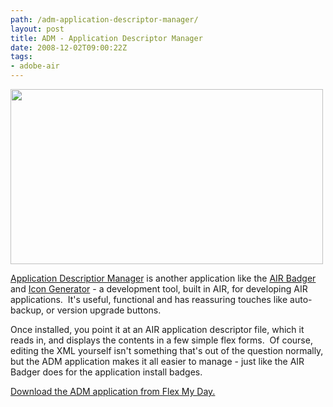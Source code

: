```yaml
---
path: /adm-application-descriptor-manager/
layout: post
title: ADM - Application Descriptor Manager
date: 2008-12-02T09:00:22Z
tags:
- adobe-air
---
```


<a href="http://www.dehats.com/drupal/?q=node/55" target="_blank"><img class="alignnone size-full wp-image-416" title="adm" src="/content/images/2008/12/adm.jpg" alt="" width="500" height="280" /></a>

<a href="http://www.dehats.com/drupal/?q=node/55" target="_blank">Application Descriptior Manager</a> is another application like the <a href="http://www.gskinner.com/blog/archives/2008/09/beware_the_air.html" target="_blank">AIR Badger</a> and <a href="http://clockmaker.jp/labs/air_icon/" target="_blank">Icon Generator</a> - a development tool, built in AIR, for developing AIR applications.  It's useful, functional and has reassuring touches like auto-backup, or version upgrade buttons.

Once installed, you point it at an AIR application descriptor file, which it reads in, and displays the contents in a few simple flex forms.  Of course, editing the XML yourself isn't something that's out of the question normally, but the ADM application makes it all easier to manage - just like the AIR Badger does for the application install badges.

<a href="http://www.dehats.com/drupal/?q=node/55" target="_blank">Download the ADM application from Flex My Day.</a>